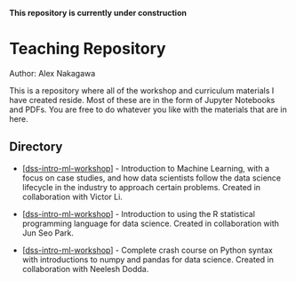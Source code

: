 **This repository is currently under construction**

# Teaching Repository

Author: Alex Nakagawa

This is a repository where all of the workshop and curriculum materials I have created reside. Most of these are in the form of Jupyter Notebooks and PDFs. You are free to do whatever you like with the materials that are in here.

## Directory

* [[dss-intro-ml-workshop](https://github.com/alexnakagawa/teaching/tree/master/dss-intro-ml-workshop)] - Introduction to Machine Learning, with a focus on case studies, and how data scientists follow the data science lifecycle in the industry to approach certain problems. Created in collaboration with Victor Li.

* [[dss-intro-ml-workshop](https://github.com/alexnakagawa/teaching/tree/master/dss-intro-r-workshop)] - Introduction to using the R statistical programming language for data science. Created in collaboration with Jun Seo Park.

* [[dss-intro-ml-workshop](https://github.com/alexnakagawa/teaching/tree/master/dss-python-ii-workshop)] - Complete crash course on Python syntax with introductions to numpy and pandas for data science. Created in collaboration with Neelesh Dodda.

